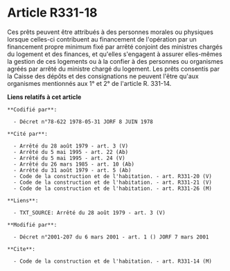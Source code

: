 # Article R331-18

Ces prêts peuvent être attribués à des personnes morales ou physiques lorsque celles-ci contribuent au financement de
l'opération par un financement propre minimum fixé par arrêté conjoint des ministres chargés du logement et des finances, et
qu'elles s'engagent à assurer elles-mêmes la gestion de ces logements ou à la confier à des personnes ou organismes agréés
par arrêté du ministre chargé du logement. Les prêts consentis par la Caisse des dépôts et des consignations ne peuvent
l'être qu'aux organismes mentionnés aux 1° et 2° de l'article R. 331-14.

**Liens relatifs à cet article**

	**Codifié par**:

	  - Décret n°78-622 1978-05-31 JORF 8 JUIN 1978

	**Cité par**:

	  - Arrêté du 28 août 1979 - art. 3 (V)
	  - Arrêté du 5 mai 1995 - art. 22 (Ab)
	  - Arrêté du 5 mai 1995 - art. 24 (V)
	  - Arrêté du 26 mars 1985 - art. 10 (Ab)
	  - Arrêté du 31 août 1979 - art. 5 (Ab)
	  - Code de la construction et de l'habitation. - art. R331-20 (V)
	  - Code de la construction et de l'habitation. - art. R331-21 (V)
	  - Code de la construction et de l'habitation. - art. R331-26 (M)

	**Liens**:

	  - TXT_SOURCE: Arrêté du 28 août 1979 - art. 3 (V)

	**Modifié par**:

	  - Décret n°2001-207 du 6 mars 2001 - art. 1 () JORF 7 mars 2001

	**Cite**:

	  - Code de la construction et de l'habitation. - art. R331-14 (M)
